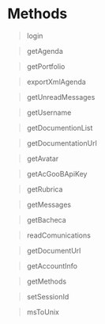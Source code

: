 # Methods

> login

> getAgenda

> getPortfolio

> exportXmlAgenda

> getUnreadMessages

> getUsername

> getDocumentionList

> getDocumentationUrl

> getAvatar

> getAcGooBApiKey

> getRubrica

> getMessages

> getBacheca

> readComunications

> getDocumentUrl

> getAccountInfo

> getMethods

> setSessionId

> msToUnix
